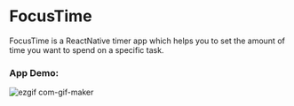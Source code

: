 # FocusTime

FocusTime is a ReactNative timer app which helps you to 
set the amount of time you want to spend on a specific task.

### App Demo:

![ezgif com-gif-maker](https://user-images.githubusercontent.com/37909750/158828657-4e14f130-07b1-4748-a8cd-1f80ddab67f8.gif)
